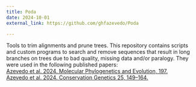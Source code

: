 ```yaml
---
title: Poda
date: 2024-10-01
external_link: https://github.com/ghfazevedo/Poda

---
```


Tools to trim alignments and prune trees.
This repository contains scripts and custom programs to search and remove sequences that result in long branches on trees due to bad quality, missing data and/or paralogy. They were used in the following published papers:  
[Azevedo et al. 2024. Molecular Phylogenetics and Evolution, 197.](https://doi.org/10.1016/j.ympev.2024.108109)  
[Azevedo et al. 2024. Conservation Genetics 25, 149–164.](https://doi.org/10.1016/j.ympev.2024.108109)  


<!--more-->
